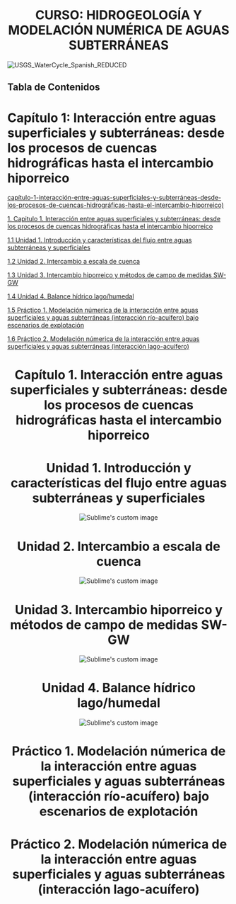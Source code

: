 # <h1 align="center"> CURSO: HIDROGEOLOGÍA Y MODELACIÓN NUMÉRICA DE AGUAS SUBTERRÁNEAS
![USGS_WaterCycle_Spanish_REDUCED](https://github.com/user-attachments/assets/1b0b8215-0c1e-45ac-b7fe-c9c98e4efd90)

## Tabla de Contenidos

# Capítulo 1: Interacción entre aguas superficiales y subterráneas: desde los procesos de cuencas hidrográficas hasta el intercambio hiporreico


[capítulo-1-interacción-entre-aguas-superficiales-y-subterráneas-desde-los-procesos-de-cuencas-hidrográficas-hasta-el-intercambio-hiporreico)](#capítulo-1-interacción-entre-aguas-superficiales-y-subterráneas-desde-los-procesos-de-cuencas-hidrográficas-hasta-el-intercambio-hiporreico)

 [1. Capitulo 1. Interacción entre aguas superficiales y subterráneas: desde los procesos de cuencas hidrográficas hasta el intercambio hiporreico](#<h1-align="center">capitulo-1-interacción-entre-aguas-superficiales-y-subterráneas-desde-los-procesos-de-cuencas-hidrográficas-hasta-el-intercambio-hiporreico)

  [1.1 Unidad 1. Introducción y características del flujo entre aguas subterráneas y superficiales](#introducción-y-características-del-flujo-entre-aguas-subterráneas-y-superficiales)

  [1.2 Unidad 2. Intercambio a escala de cuenca](#unidad-2.-intercambio-a-escala-de-cuenca)

  [1.3 Unidad 3. Intercambio hiporreico y métodos de campo de medidas SW-GW](#unidad-3.-intercambio-hiporreico-y-métodos-de-campo-de-medidas-SW-GW)

  [1.4 Unidad 4. Balance hídrico lago/humedal](#unidad-4.-Balance-hídrico-lago/humedal)

  [1.5 Práctico 1. Modelación númerica de la interacción entre aguas superficiales y aguas subterráneas (interacción río-acuífero) bajo escenarios de explotación](#practico-1.-modelación-númerica-de-la-interacción-entre-aguas-superficiales-y-subterráneas-(interacción-rio-acuífero)-bajo-escenarios-de-explotación)

  [1.6 Práctico 2. Modelación númerica de la interacción entre aguas superficiales y aguas subterráneas (interacción lago-acuífero)](#practico-1.-modelación-númerica-de-la-interacción-entre-aguas-superficiales-y-subterráneas-(interacción-lago-acuífero))


## <h1 align="center"> Capítulo 1. Interacción entre aguas superficiales y subterráneas: desde los procesos de cuencas hidrográficas hasta el intercambio hiporreico


## <h1 align="center"> Unidad 1. Introducción y características del flujo entre aguas subterráneas y superficiales
<p align="center">
  <img src="https://github.com/user-attachments/assets/a8ec44c6-84e3-4ae0-9703-983494c3ad62" alt="Sublime's custom image"/>
</p>


## <h1 align="center"> Unidad 2. Intercambio a escala de cuenca
<p align="center">
  <img src="https://github.com/user-attachments/assets/ef42f854-d267-41be-ac3f-5fa265903462" alt="Sublime's custom image"/>
</p>


## <h1 align="center"> Unidad 3. Intercambio hiporreico y métodos de campo de medidas SW-GW 
<p align="center">
  <img src="https://github.com/user-attachments/assets/24f90712-7a99-409c-a8d1-40b6c3c03c7c" alt="Sublime's custom image"/>
</p>


## <h1 align="center"> Unidad 4. Balance hídrico lago/humedal
<p align="center">
  <img src="https://github.com/user-attachments/assets/e7382b75-c118-4eeb-a17e-2d556f05cede" alt="Sublime's custom image"/>
</p>

## <h1 align="center"> Práctico 1. Modelación númerica de la interacción entre aguas superficiales y aguas subterráneas (interacción río-acuífero) bajo escenarios de explotación

## <h1 align="center"> Práctico 2. Modelación númerica de la interacción entre aguas superficiales y aguas subterráneas (interacción lago-acuífero)





